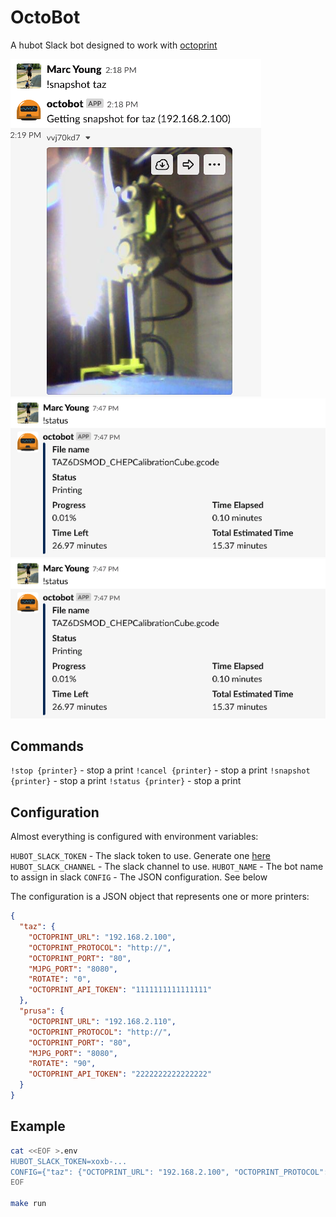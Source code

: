 OctoBot
=======

A hubot Slack bot designed to work with [octoprint](http://octoprint.org)


![snapshot](img/snapshot.png) 
![status](img/status.png)
![stop](img/status.png)

## Commands

`!stop {printer}` - stop a print
`!cancel {printer}` - stop a print
`!snapshot {printer}` - stop a print
`!status {printer}` - stop a print

## Configuration

Almost everything is configured with environment variables:

`HUBOT_SLACK_TOKEN` - The slack token to use. Generate one [here](https://slack.dev/hubot-slack/)
`HUBOT_SLACK_CHANNEL` - The slack channel to use.
`HUBOT_NAME` - The bot name to assign in slack
`CONFIG` - The JSON configuration. See below

The configuration is a JSON object that represents one or more printers:

```json
{
  "taz": {
    "OCTOPRINT_URL": "192.168.2.100",
    "OCTOPRINT_PROTOCOL": "http://",
    "OCTOPRINT_PORT": "80",
    "MJPG_PORT": "8080",
    "ROTATE": "0",
    "OCTOPRINT_API_TOKEN": "1111111111111111"
  },
  "prusa": {
    "OCTOPRINT_URL": "192.168.2.110",
    "OCTOPRINT_PROTOCOL": "http://",
    "OCTOPRINT_PORT": "80",
    "MJPG_PORT": "8080",
    "ROTATE": "90",
    "OCTOPRINT_API_TOKEN": "2222222222222222"
  }
}
```

## Example

```bash
cat <<EOF >.env
HUBOT_SLACK_TOKEN=xoxb-...
CONFIG={"taz": {"OCTOPRINT_URL": "192.168.2.100", "OCTOPRINT_PROTOCOL": "http://", "OCTOPRINT_PORT": "80", "MJPG_PORT": "8080", "OCTOPRINT_API_TOKEN": "SOMETOKENVALUE"}}
EOF

make run
```
